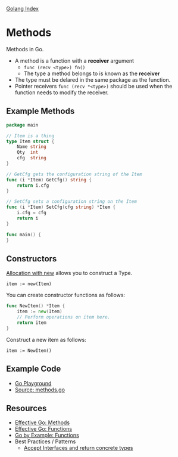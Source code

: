 [Golang Index](http://go.imti.co/)

# Methods

Methods in Go.

- A method is a function with a **receiver** argument
  - `func (recv <type>) fn()`
  - The type a method belongs to is known as the **receiver**
- The type must be delared in the same package as the function.
- Pointer receivers `func (recv *<type>)` should be used when the
function needs to modify the receiver.

## Example Methods

```go
package main

// Item is a thing
type Item struct {
    Name string
    Qty  int
    cfg  string
}

// GetCfg gets the configuration string of the Item
func (i *Item) GetCfg() string {
    return i.cfg
}

// SetCfg sets a configuration string on the Item
func (i *Item) SetCfg(cfg string) *Item {
    i.cfg = cfg
    return i
}

func main() {
}

```

## Constructors

[Allocation with new](https://golang.org/doc/effective_go.html#allocation_new)
allows you to construct a Type.

`item := new(Item)`

You can create constructor functions as follows:

```go
func NewItem() *Item {
	item := new(Item)
	// Perform operations on item here.
    return item
}
```
Construct a new item as follows:

`item := NewItem()`

## Example Code

- [Go Playground](https://play.golang.org/p/gVDJpm9_8Aa)
- [Source: methods.go](examples/methods.go)

## Resources

- [Effective Go: Methods](https://golang.org/doc/effective_go.html#methods)
- [Effective Go: Functions](https://golang.org/doc/effective_go.html#functions)
- [Go by Example: Functions](https://gobyexample.com/functions)
- Best Practices / Patterns
    - [Accept Interfaces and return concrete types](http://idiomaticgo.com/post/best-practice/accept-interfaces-return-structs/)